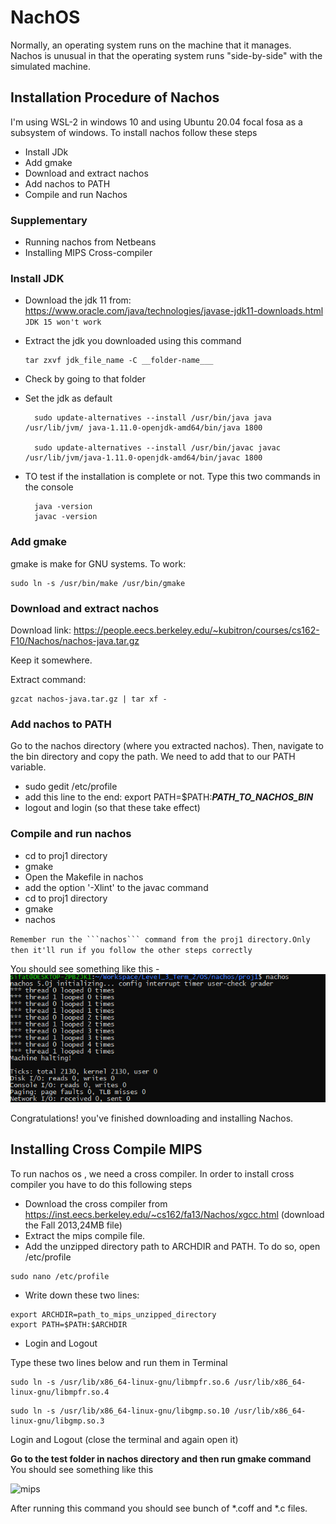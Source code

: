 # NachOS

Normally, an operating system runs on the machine that it manages. Nachos is unusual in that the operating system runs "side-by-side" with the simulated machine.

## Installation Procedure of Nachos

I'm using WSL-2 in windows 10 and using Ubuntu 20.04 focal fosa as a subsystem of windows.
To install nachos follow these steps

- Install JDk
- Add gmake
- Download and extract nachos
- Add nachos to PATH
- Compile and run Nachos

### **Supplementary**

- Running nachos from Netbeans
- Installing MIPS Cross-compiler


### Install JDK

- Download the jdk 11 from:
  https://www.oracle.com/java/technologies/javase-jdk11-downloads.html  
  ``JDK 15 won't work``
- Extract the jdk you downloaded using this command
  
    ```
    tar zxvf jdk_file_name -C __folder-name___
    ```

- Check by going to that folder
- Set the jdk as default
  ```
    sudo update-alternatives --install /usr/bin/java java /usr/lib/jvm/ java-1.11.0-openjdk-amd64/bin/java 1800 

    sudo update-alternatives --install /usr/bin/javac javac /usr/lib/jvm/java-1.11.0-openjdk-amd64/bin/javac 1800
  ```
- TO test if the installation is complete or not. Type this two commands in the console
  ```
    java -version
    javac -version
  ```
### Add gmake
gmake is make for GNU systems. To work:
```
sudo ln -s /usr/bin/make /usr/bin/gmake
```

### Download and extract nachos
Download link: https://people.eecs.berkeley.edu/~kubitron/courses/cs162-F10/Nachos/nachos-java.tar.gz

Keep it somewhere.

Extract command:
```
gzcat nachos-java.tar.gz | tar xf -
```

### Add nachos to PATH
Go to the nachos directory (where you extracted nachos). Then, navigate to the bin directory and copy the path. We need to add that to our PATH variable.
- sudo gedit /etc/profile
- add this line to the end: export PATH=$PATH:___PATH_TO_NACHOS_BIN___
- logout and login (so that these take effect)

### Compile and run nachos
- cd to proj1 directory
- gmake
- Open the Makefile in nachos
- add the option '-Xlint' to the javac command
- cd to proj1 directory
- gmake
- nachos

``Remember run the ```nachos``` command from the proj1 directory.Only then it'll run if you follow the other steps correctly``

You should see something like this -
![nachos](ReadmeImages/nachos.png)

Congratulations! you've finished downloading and installing Nachos.

## Installing Cross Compile MIPS

To run nachos os , we need a cross compiler. In order to install cross compiler you have to do this following steps

- Download the cross compiler from https://inst.eecs.berkeley.edu/~cs162/fa13/Nachos/xgcc.html (download the Fall 2013,24MB file)
- Extract the mips compile file.
- Add the unzipped directory path to ARCHDIR and PATH. To do so, open /etc/profile
```
sudo nano /etc/profile
```
- Write down these two lines:
```
export ARCHDIR=path_to_mips_unzipped_directory
export PATH=$PATH:$ARCHDIR
```
- Login and Logout

Type these two lines below and run them in Terminal
```
sudo ln -s /usr/lib/x86_64-linux-gnu/libmpfr.so.6 /usr/lib/x86_64-linux-gnu/libmpfr.so.4
```
```
sudo ln -s /usr/lib/x86_64-linux-gnu/libgmp.so.10 /usr/lib/x86_64-linux-gnu/libgmp.so.3
```
Login and Logout (close the terminal and again open it)

**Go to the test folder in nachos directory and then run gmake command**
You should see something like this

![mips](ReadmeImages/mips.gif)

After running this command you should see bunch of *.coff and *.c files.
